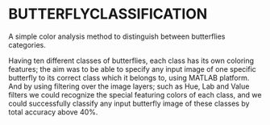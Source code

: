 # BUTTERFLYCLASSIFICATION

A simple color analysis method to distinguish between butterflies categories.

Having ten different classes of butterflies, each class has its own coloring features; 
the aim was to be able to specify any input image of one specific butterfly to its correct class
which it belongs to, using MATLAB platform. And by using filtering over the image layers;
such as Hue, Lab and Value filters we could recognize the special featuring colors of each class, 
and we could successfully classify any input butterfly image of these classes by total accuracy above 40%.

